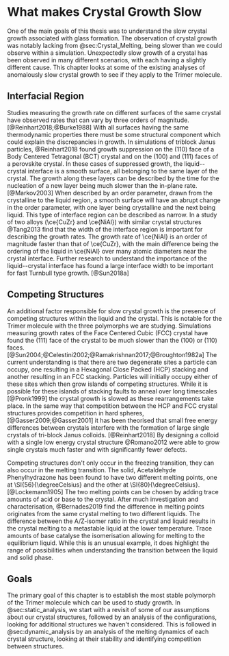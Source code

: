 # What makes Crystal Growth Slow

One of the main goals of this thesis
was to understand the slow crystal growth associated with glass formation.
The observation of crystal growth was notably lacking from @sec:Crystal_Melting,
being slower than we could observe within a simulation.
Unexpectedly slow growth of a crystal has been observed in many different scenarios,
with each having a slightly different cause.
This chapter looks at some of the existing analyses of
anomalously slow crystal growth
to see if they apply to the Trimer molecule.

## Interfacial Region

Studies measuring the growth rate
on different surfaces of the same crystal
have observed rates that can vary by three orders of magnitude. [@Reinhart2018;@Burke1988]
With all surfaces having the same thermodynamic properties
there must be some structural component
which could explain the discrepancies in growth.
In simulations of triblock Janus particles,
@Reinhart2018 found growth suppression on
the (110) face of a Body Centered Tetragonal (BCT) crystal
and on the (100) and (111) faces of a perovskite crystal.
In these cases of suppressed growth,
the liquid--crystal interface is a smooth surface,
all belonging to the same layer of the crystal.
The growth along these layers can be described by
the time for the nucleation of a new layer
being much slower than the in-plane rate. [@Markov2003]
When described by an order parameter,
drawn from the crystalline to the liquid region,
a smooth surface will have an abrupt change in the order parameter,
with one layer being crystalline and the next being liquid.
This type of interface region can be described as narrow.
In a study of two alloys (\ce{CuZr} and \ce{NiAl}) with similar crystal structures
@Tang2013 find that the width of the interface region
is important for describing the growth rates.
The growth rate of \ce{NiAl} is an order of magnitude faster
than that of \ce{CuZr},
with the main difference being
the ordering of the liquid in \ce{NiAl} over
many atomic diameters near the crystal interface.
Further research to understand
the importance of the liquid--crystal interface
has found a large interface width
to be important for fast Turnbull type growth. [@Sun2018a]

## Competing Structures

An additional factor responsible for slow crystal growth
is the presence of competing structures
within the liquid and the crystal.
This is notable for the Trimer molecule
with the three polymorphs we are studying.
Simulations measuring growth rates of the Face Centered Cubic (FCC) crystal
have found the (111) face of the crystal to be much slower than
the (100) or (110) faces. [@Sun2004;@Celestini2002;@Ramakrishnan2017;@Broughton1982a]
The current understanding is that there are two degenerate sites a particle can occupy,
one resulting in a Hexagonal Close Packed (HCP) stacking and another resulting in an FCC stacking.
Particles will initially occupy either of these sites
which then grow islands of competing structures.
While it is possible for these islands of stacking faults to anneal over long timescales [@Pronk1999]
the crystal growth is slowed as these rearrangements take place.
In the same way that competition between the HCP and FCC crystal structures
provides competition in hard spheres, [@Gasser2009;@Gasser2001]
it has been theorised that small free energy differences between crystals
interfere with the formation of large single crystals of tri-block Janus colloids. [@Reinhart2018]
By designing a colloid with a single low energy crystal structure
@Romano2012 were able to grow single crystals much faster
and with significantly fewer defects.

Competing structures don't only occur in the freezing transition,
they can also occur in the melting transition.
The solid, Acetaldehyde Phenylhydrazone has been found to have
two different melting points,
one at \SI{56}{\degreeCelsius} and the other at \SI{80}{\degreeCelsius}. [@Lockemann1905]
The two melting points can be chosen
by adding trace amounts of acid or base to the crystal.
After much investigation and characterisation,
@Bernades2019 find the difference in melting points
originates from the same crystal melting to two different liquids.
The difference between the A/Z-isomer ratio in the crystal and liquid
results in the crystal melting to a metastable liquid at the lower temperature.
Trace amounts of base catalyse the isomerisation
allowing for melting to the equilibrium liquid.
While this is an unusual example,
it does highlight the range of possibilities
when understanding the transition between the liquid and solid phase.

## Goals

The primary goal of this chapter is to establish
the most stable polymorph of the Trimer molecule
which can be used to study growth.
In @sec:static_analysis, we start with
a revisit of some of our assumptions about our crystal structures,
followed by an analysis of the configurations,
looking for additional structures we haven't considered.
This is followed in @sec:dynamic_analysis by
an analysis of the melting dynamics of each crystal structure,
looking at their stability and identifying competition between structures.
